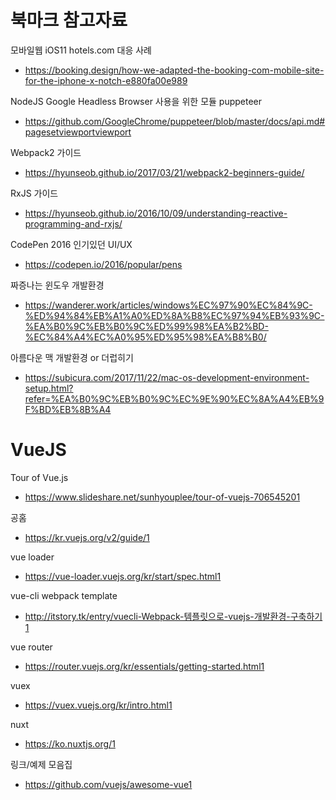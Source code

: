 # 북마크 참고자료

모바일웹 iOS11 hotels.com 대응 사례
- https://booking.design/how-we-adapted-the-booking-com-mobile-site-for-the-iphone-x-notch-e880fa00e989

NodeJS Google Headless Browser 사용을 위한 모듈 puppeteer
- https://github.com/GoogleChrome/puppeteer/blob/master/docs/api.md#pagesetviewportviewport

Webpack2 가이드
- https://hyunseob.github.io/2017/03/21/webpack2-beginners-guide/

RxJS 가이드
- https://hyunseob.github.io/2016/10/09/understanding-reactive-programming-and-rxjs/

CodePen 2016 인기있던 UI/UX
- https://codepen.io/2016/popular/pens

짜증나는 윈도우 개발환경
- https://wanderer.work/articles/windows%EC%97%90%EC%84%9C-%ED%94%84%EB%A1%A0%ED%8A%B8%EC%97%94%EB%93%9C-%EA%B0%9C%EB%B0%9C%ED%99%98%EA%B2%BD-%EC%84%A4%EC%A0%95%ED%95%98%EA%B8%B0/

아름다운 맥 개발환경 or 더럽히기
- https://subicura.com/2017/11/22/mac-os-development-environment-setup.html?refer=%EA%B0%9C%EB%B0%9C%EC%9E%90%EC%8A%A4%EB%9F%BD%EB%8B%A4

# VueJS

Tour of Vue.js
- https://www.slideshare.net/sunhyouplee/tour-of-vuejs-706545201

공홈
- https://kr.vuejs.org/v2/guide/1

vue loader
- https://vue-loader.vuejs.org/kr/start/spec.html1

vue-cli webpack template
- http://itstory.tk/entry/vuecli-Webpack-템플릿으로-vuejs-개발환경-구축하기1

vue router
- https://router.vuejs.org/kr/essentials/getting-started.html1

vuex
- https://vuex.vuejs.org/kr/intro.html1

nuxt
- https://ko.nuxtjs.org/1

링크/예제 모음집
- https://github.com/vuejs/awesome-vue1
